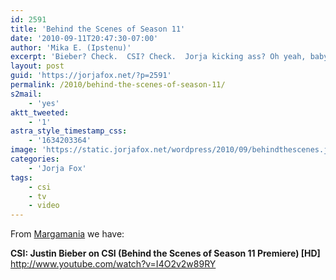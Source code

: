 ```yaml
---
id: 2591
title: 'Behind the Scenes of Season 11'
date: '2010-09-11T20:47:30-07:00'
author: 'Mika E. (Ipstenu)'
excerpt: 'Bieber? Check.  CSI? Check.  Jorja kicking ass? Oh yeah, baby!'
layout: post
guid: 'https://jorjafox.net/?p=2591'
permalink: /2010/behind-the-scenes-of-season-11/
s2mail:
    - 'yes'
aktt_tweeted:
    - '1'
astra_style_timestamp_css:
    - '1634203364'
image: 'https://static.jorjafox.net/wordpress/2010/09/behindthescenes.jpg'
categories:
    - 'Jorja Fox'
tags:
    - csi
    - tv
    - video
---
```


From <a href="http://margamania.net/">Margamania</a> we have: 

<strong>CSI: Justin Bieber on CSI (Behind the Scenes of Season 11 Premiere) [HD]</strong>
http://www.youtube.com/watch?v=I4O2v2w89RY